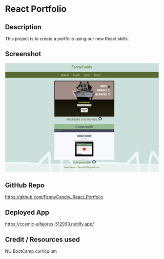 # React Portfolio

## Description
This project is to create a portfolio using our new React skills.

## Screenshot
![](./public/Screenshot.png)

## GitHub Repo
https://github.com/FannyCandy/_React_Portfolio

## Deployed App
https://cosmic-alfajores-512993.netlify.app/

## Credit / Resources used
NU BootCamp curriculum